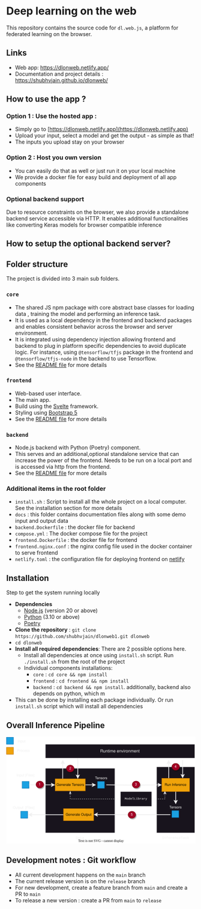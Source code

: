 # Deep learning on the web

This repository contains the source code for  `dl.web.js`, a platform for federated learning on the browser.

## Links
- Web app:   https://dlonweb.netlify.app/
- Documentation and project details :  https://shubhvjain.github.io/dlonweb/

## How to use the app ?

### Option 1 : Use the hosted app : 
- Simply go to  [https://dlonweb.netlify.app](https://dlonweb.netlify.app)  
- Upload your input, select a model and get the output - as simple as that!
- The inputs you upload stay on your browser 
  
### Option 2 : Host you own version 
- You can easily do that as well or just run it on your local machine 
- We provide a docker file for easy build and deployment of all app components

### Optional backend support

Due to resource constraints on the browser, we also provide a standalone backend service accessible via HTTP. It enables additional functionalities like converting Keras models for browser compatible inference

## How to setup the optional backend server?


## Folder structure

The project is divided into 3 main sub folders. 

### `core`
- The shared JS npm package with core abstract base classes for loading data , training the model and performing an inference task. 
- It is used as a local dependency in the frontend and backend packages and enables consistent behavior across the browser and server environment. 
- It is integrated using dependency injection allowing frontend and backend to plug in platform specific dependencies  to avoid duplicate logic. For instance, using `@tensorflow/tfjs` package in the frontend and `@tensorflow/tfjs-node` in the backend to use Tensorflow. 
- See the [README file](./core/README.md) for more details

### `frontend`
- Web-based user interface. 
- The main app. 
- Build using the [Svelte](https://svelte.dev/) framework. 
- Styling using [Bootstrap 5](https://getbootstrap.com/)
- See the [README file](./frontend/README.md) for more details


### `backend`
- Node.js backend with Python (Poetry) component.
- This serves and an additional,optional standalone service that can increase the power of the frontend. Needs to be run on a local port and is accessed via http from the frontend.
- See the [README file](./backend/README.md) for more details


### Additional items in the root folder

- `install.sh` :  Script to install all the whole project on a local computer. See the installation section for more details 
- `docs` : this folder contains documentation files along with some demo input and output data
- `backend.Dockerfile` : the docker file for backend
- `compose.yml` : The docker compose file for the project
- `frontend.Dockerfile` : the docker file for frontend
- `frontend.nginx.conf` : the nginx config file used in the docker container to serve frontend
- `netlify.toml` : the configuration file for deploying frontend on [netlify](https://www.netlify.com/)


## Installation 

Step to get the system running locally

- **Dependencies**
  - [Node.js](https://nodejs.org/en) (version 20 or above)
  - [Python](https://www.python.org/) (3.10 or above)
  - [Poetry](https://python-poetry.org/) 
- **Clone the repository** : `git clone https://github.com/shubhvjain/dlonweb1.git dlonweb` 
- `cd dlonweb`
- **Install all required dependencies**: There are 2 possible options here.
  - Install all dependencies at once using `install.sh` script. Run `./install.sh` from the root of the project
  - Individual components installations:
    - `core` : `cd core && npm install`
    - `frontend` : `cd frontend && npm install`
    - `backend` : `cd backend && npm install`. additionally, backend also depends on python, which m
- This can be done by installing each package individually. Or run `install.sh` script which will install all dependencies 


## Overall Inference Pipeline 

![Overview of inference pipeline](./frontend/static/images/overall_arch.svg)


## Development notes  : Git workflow 

- All current development happens on the `main` branch 
- The current release version is on the `release` branch
- For new development, create a feature branch from `main` and create a PR to `main`
- To release a new version : create a PR from `main`  to `release`
